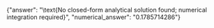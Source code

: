 {"answer": "\\text{No closed-form analytical solution found; numerical integration required}", "numerical_answer": "0.1785714286"}